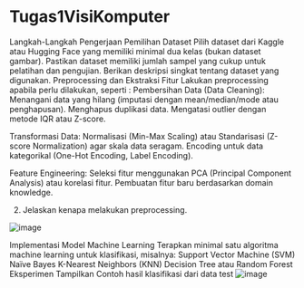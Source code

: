 # Tugas1VisiKomputer


Langkah-Langkah Pengerjaan
Pemilihan Dataset
Pilih dataset dari Kaggle atau Hugging Face yang memiliki minimal dua kelas (bukan dataset gambar).
Pastikan dataset memiliki jumlah sampel yang cukup untuk pelatihan dan pengujian.
Berikan deskripsi singkat tentang dataset yang digunakan.
Preprocessing dan Ekstraksi Fitur
Lakukan preprocessing apabila perlu dilakukan, seperti :
Pembersihan Data (Data Cleaning):
Menangani data yang hilang (imputasi dengan mean/median/mode atau penghapusan).
Menghapus duplikasi data.
Mengatasi outlier dengan metode IQR atau Z-score.

Transformasi Data:
Normalisasi (Min-Max Scaling) atau Standarisasi (Z-score Normalization) agar skala data seragam.
Encoding untuk data kategorikal (One-Hot Encoding, Label Encoding).

Feature Engineering:
Seleksi fitur menggunakan PCA (Principal Component Analysis) atau korelasi fitur.
Pembuatan fitur baru berdasarkan domain knowledge.

2. Jelaskan kenapa melakukan preprocessing.

![image](https://github.com/user-attachments/assets/de3500d5-ecf6-4722-8929-a94e5fd0ef94)

Implementasi Model Machine Learning
Terapkan minimal satu algoritma machine learning untuk klasifikasi, misalnya: 
Support Vector Machine (SVM)
Naïve Bayes
K-Nearest Neighbors (KNN)
Decision Tree atau Random Forest
Eksperimen
Tampilkan Contoh hasil klasifikasi dari data test
![image](https://github.com/user-attachments/assets/84b96f14-3bd2-4238-8f1a-f82ab9ddb357)
